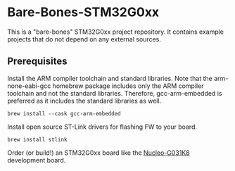 # Bare-Bones-STM32G0xx

This is a "bare-bones" STM32G0xx project repository. It contains example projects that do not depend on any external sources.


## Prerequisites

Install the ARM compiler toolchain and standard libraries. Note that the arm-none-eabi-gcc homebrew package includes only the ARM compiler toolchain and not the standard libraries. Therefore, gcc-arm-embedded is preferred as it includes the standard libraries as well.

```
brew install --cask gcc-arm-embedded
```

Install open source ST-Link drivers for flashing FW to your board.

```
brew install stlink
```

Order (or build!) an STM32G0xx board like the [Nucleo-G031K8](https://www.digikey.com/en/products/detail/stmicroelectronics/NUCLEO-G031K8/10321671) development board.
